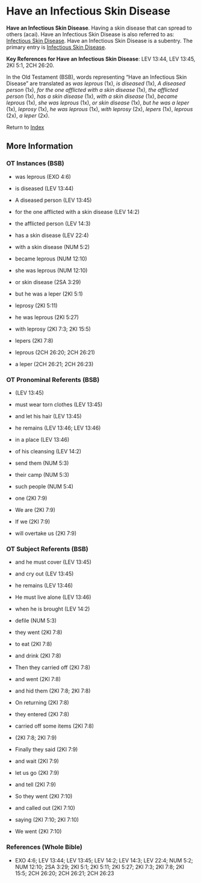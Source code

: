 # Have an Infectious Skin Disease
**Have an Infectious Skin Disease**. 
Having a skin disease that can spread to others (acai). 
Have an Infectious Skin Disease is also referred to as: 
[Infectious Skin Disease](InfectiousSkinDisease.md). 
Have an Infectious Skin Disease is a subentry. The primary entry is 
[Infectious Skin Disease](InfectiousSkinDisease.md). 


**Key References for Have an Infectious Skin Disease**: 
LEV 13:44, LEV 13:45, 2KI 5:1, 2CH 26:20. 


In the Old Testament (BSB), words representing “Have an Infectious Skin Disease” are translated as 
*was leprous* (1x), *is diseased* (1x), *A diseased person* (1x), *for the one afflicted with a skin disease* (1x), *the afflicted person* (1x), *has a skin disease* (1x), *with a skin disease* (1x), *became leprous* (1x), *she was leprous* (1x), *or skin disease* (1x), *but he was a leper* (1x), *leprosy* (1x), *he was leprous* (1x), *with leprosy* (2x), *lepers* (1x), *leprous* (2x), *a leper* (2x). 




Return to [Index](00-Index.md)

## More Information

### OT Instances (BSB)

* was leprous (EXO 4:6)

* is diseased (LEV 13:44)

* A diseased person (LEV 13:45)

* for the one afflicted with a skin disease (LEV 14:2)

* the afflicted person (LEV 14:3)

* has a skin disease (LEV 22:4)

* with a skin disease (NUM 5:2)

* became leprous (NUM 12:10)

* she was leprous (NUM 12:10)

* or skin disease (2SA 3:29)

* but he was a leper (2KI 5:1)

* leprosy (2KI 5:11)

* he was leprous (2KI 5:27)

* with leprosy (2KI 7:3; 2KI 15:5)

* lepers (2KI 7:8)

* leprous (2CH 26:20; 2CH 26:21)

* a leper (2CH 26:21; 2CH 26:23)



### OT Pronominal Referents (BSB)

*  (LEV 13:45)

* must wear torn clothes (LEV 13:45)

* and let his hair (LEV 13:45)

* he remains (LEV 13:46; LEV 13:46)

* in a place (LEV 13:46)

* of his cleansing (LEV 14:2)

* send them (NUM 5:3)

* their camp (NUM 5:3)

* such people (NUM 5:4)

* one (2KI 7:9)

* We are (2KI 7:9)

* If we (2KI 7:9)

* will overtake us (2KI 7:9)



### OT Subject Referents (BSB)

* and he must cover (LEV 13:45)

* and cry out (LEV 13:45)

* he remains (LEV 13:46)

* He must live alone (LEV 13:46)

* when he is brought (LEV 14:2)

* defile (NUM 5:3)

* they went (2KI 7:8)

* to eat (2KI 7:8)

* and drink (2KI 7:8)

* Then they carried off (2KI 7:8)

* and went (2KI 7:8)

* and hid them (2KI 7:8; 2KI 7:8)

* On returning (2KI 7:8)

* they entered (2KI 7:8)

* carried off some items (2KI 7:8)

*  (2KI 7:8; 2KI 7:9)

* Finally they said (2KI 7:9)

* and wait (2KI 7:9)

* let us go (2KI 7:9)

* and tell (2KI 7:9)

* So they went (2KI 7:10)

* and called out (2KI 7:10)

* saying (2KI 7:10; 2KI 7:10)

* We went (2KI 7:10)



### References (Whole Bible)

* EXO 4:6; LEV 13:44; LEV 13:45; LEV 14:2; LEV 14:3; LEV 22:4; NUM 5:2; NUM 12:10; 2SA 3:29; 2KI 5:1; 2KI 5:11; 2KI 5:27; 2KI 7:3; 2KI 7:8; 2KI 15:5; 2CH 26:20; 2CH 26:21; 2CH 26:23



